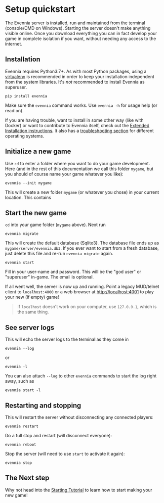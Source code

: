 # Setup quickstart

The Evennia server is installed, run and maintained from the terminal (console/CMD on Windows). Starting the 
server doesn't make anything visible online. Once you download everything you can in fact develop your game
in complete isolation if you want, without needing any access to the internet. 

## Installation

Evennia requires Python3.7+. As with most Python packages, using a
[virtualenv](../Glossary#virtualenv) is recommended in order to keep your
installation independent from the system libraries. It's _not_ recommended 
to install Evennia as superuser. 

    pip install evennia

Make sure the `evennia` command works. Use `evennia -h` for usage help (or read on).

If you are having trouble, want to install in some other way (like with Docker) or want to contribute to
Evennia itself, check out the [Extended Installation instructions](Extended-Installation). 
It also has a [troubleshooting section](Extended-Installation#Troubleshooting) for different operating
systems.


## Initialize a new game

Use `cd` to enter a folder where you want to do your game development. Here (and in 
the rest of this documentation we call this folder `mygame`, but you should of course 
name your game whatever you like):

    evennia --init mygame

This will create a new folder `mygame` (or whatever you chose) in your current location. This
contains 


## Start the new game

`cd` into your game folder (`mygame` above). Next run 

    evennia migrate

This will create the default database (Sqlite3). The database file ends up as `mygame/server/evennia.db3`. If you
ever want to start from a fresh database, just delete this file and re-run `evennia migrate` again.

    evennia start 

Fill in your user-name and password. This will be the "god user" or "superuser" in-game. The email is optional.

If all went well, the server is now up and running. Point a legacy MUD/telnet client to `localhost:4000` or
a web browser at [http://localhost:4001](http://localhost:4001) to play your new (if empty) game!

> If `localhost` doesn't work on your computer, use `127.0.0.1`, which is the same thing.


## See server logs 

This will echo the server logs to the terminal as they come in

    evennia --log

or 

    evennia -l 


You can also attach `--log` to other `evennia` commands to start the log right away, such as 


    evennia start -l 


## Restarting and stopping 


This will restart the server without disconnecting any connected players:

    evennia restart 

Do a full stop and restart (will disconnect everyone):

    evennia reboot 

Stop the server (will need to use `start` to activate it again):

    evennia stop


## The Next step

Why not head into the [Starting Tutorial](../Howto/Starting/Starting-Overview) to learn how to start making your new game!
